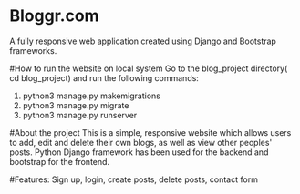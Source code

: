 # Bloggr.com
A fully responsive web application created using Django and Bootstrap frameworks.


#How to run the website on local system
Go to the blog_project directory( cd blog_project) and run the following commands:
1) python3 manage.py makemigrations
2) python3 manage.py migrate
3) python3 manage.py runserver

#About the project
This is a simple, responsive website which allows users to add, edit and delete their own blogs, as well as view other peoples' posts.
Python Django framework has been used for the backend and bootstrap for the frontend.

#Features: Sign up, login, create posts, delete posts, contact form
